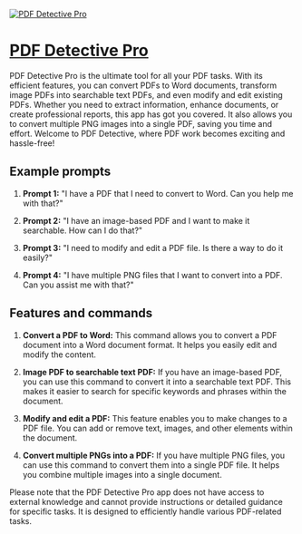 [![PDF Detective Pro](https://files.oaiusercontent.com/file-ubnyBUuexyoewwq6IZ0V7qEA?se=2123-10-18T18%3A51%3A22Z&sp=r&sv=2021-08-06&sr=b&rscc=max-age%3D31536000%2C%20immutable&rscd=attachment%3B%20filename%3Dfileconverdp.png&sig=h086n3G2dq08Yf8MuO0hL9ilrboXZoEd0VAbI8Kl0dI%3D)](https://chat.openai.com/g/g-KCeTrVj28-pdf-detective-pro)

# [PDF Detective Pro](https://chat.openai.com/g/g-KCeTrVj28-pdf-detective-pro)

PDF Detective Pro is the ultimate tool for all your PDF tasks. With its efficient features, you can convert PDFs to Word documents, transform image PDFs into searchable text PDFs, and even modify and edit existing PDFs. Whether you need to extract information, enhance documents, or create professional reports, this app has got you covered. It also allows you to convert multiple PNG images into a single PDF, saving you time and effort. Welcome to PDF Detective, where PDF work becomes exciting and hassle-free!

## Example prompts

1. **Prompt 1:** "I have a PDF that I need to convert to Word. Can you help me with that?"

2. **Prompt 2:** "I have an image-based PDF and I want to make it searchable. How can I do that?"

3. **Prompt 3:** "I need to modify and edit a PDF file. Is there a way to do it easily?"

4. **Prompt 4:** "I have multiple PNG files that I want to convert into a PDF. Can you assist me with that?"

## Features and commands

1. **Convert a PDF to Word:** This command allows you to convert a PDF document into a Word document format. It helps you easily edit and modify the content.

2. **Image PDF to searchable text PDF:** If you have an image-based PDF, you can use this command to convert it into a searchable text PDF. This makes it easier to search for specific keywords and phrases within the document.

3. **Modify and edit a PDF:** This feature enables you to make changes to a PDF file. You can add or remove text, images, and other elements within the document.

4. **Convert multiple PNGs into a PDF:** If you have multiple PNG files, you can use this command to convert them into a single PDF file. It helps you combine multiple images into a single document.

Please note that the PDF Detective Pro app does not have access to external knowledge and cannot provide instructions or detailed guidance for specific tasks. It is designed to efficiently handle various PDF-related tasks.